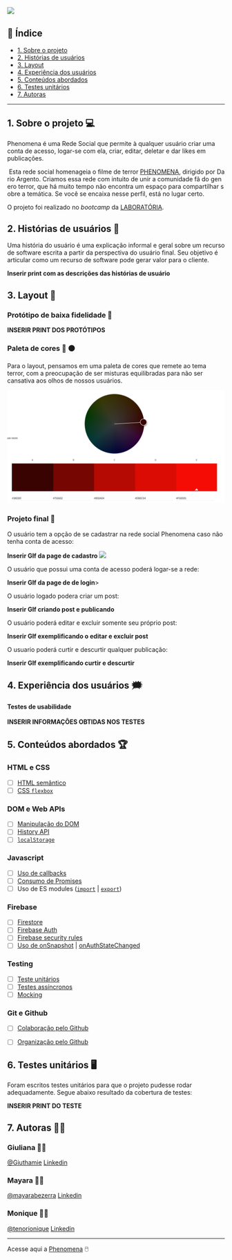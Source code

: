 <img src="./src/assert/logo4.png" heigh="125" width="500">

## :round_pushpin: Índice

* [1. Sobre o projeto](#1-sobre-o-projeto)
* [2. Histórias de usuários](#3-histórias-de-usuários)
* [3. Layout](#4-layout)
* [4. Experiência dos usuários](#5-experiência-dos-usuários)
* [5. Conteúdos abordados](#6-conteúdos-abordados)
* [6. Testes unitários](#7-testes-unitários)
* [7. Autoras](#8-autoras)

---

## 1. Sobre o projeto  :computer:

Phenomena é uma Rede Social que permite à qualquer usuário criar uma conta de acesso, logar-se com ela, criar, editar, deletar e dar likes em publicações.

 Esta rede social homenageia o filme de terror [PHENOMENA](https://www.imdb.com/title/tt0087909/), dirigido por Dario Argento. Criamos essa rede com intuito de unir a comunidade fã do genero terror, que há muito tempo não encontra um espaço para compartilhar sobre a temática. Se você se encaixa nesse perfil, está no lugar certo. 

O projeto foi realizado no  _bootcamp_ da [LABORATÓRIA](https://www.laboratoria.la/br).

## 2. Histórias de usuários :receipt:

Uma história do usuário é uma explicação informal e geral sobre um recurso de software escrita a partir da perspectiva do usuário final. Seu objetivo é articular como um recurso de software pode gerar valor para o cliente.

**Inserir print com as descrições das histórias de usuário**

## 3. Layout :art:

### Protótipo de baixa fidelidade :floppy_disk:

**INSERIR PRINT DOS PROTÓTIPOS**

### Paleta de cores :red_circle: :black_circle:

 Para o layout, pensamos em uma paleta de cores que remete ao tema terror, com a preocupação de ser misturas equilibradas para não ser cansativa aos olhos de nossos usuários.

<img src="paleta.jpeg" alt="Imagem com paleta de cores">

### Projeto final :file_folder:

O usuário tem a opção de se cadastrar na rede social Phenomena caso não tenha conta de acesso:

**Inserir GIf da page de cadastro**
<img src="./src/assert/cadastrologin.gif" heigh="125" width="500">

O usuário que possui uma conta de acesso poderá logar-se a rede:

**Inserir GIf da page de de login**>


O usuário logado podera criar um post:

**Inserir GIf criando post e publicando**


O usuário poderá editar e excluir somente seu próprio post:

**Inserir GIf exemplificando o editar e excluir post**

O usuario poderá curtir  e descurtir qualquer publicação:

**Inserir GIf exemplificando curtir e descurtir**

## 4. Experiência dos usuários :right_anger_bubble:

#### Testes de usabilidade

**INSERIR INFORMAÇÕES OBTIDAS NOS TESTES**


## 5. Conteúdos abordados :trophy:

### HTML e CSS

- [ ] [HTML
      semântico](https://developer.mozilla.org/pt-BR/docs/Glossario/Semantica)
- [ ] [CSS `flexbox`](https://css-tricks.com/snippets/css/a-guide-to-flexbox/)

### DOM e Web APIs

- [ ] [Manipulação do
      DOM](https://developer.mozilla.org/pt-BR/docs/DOM/Referencia_do_DOM/Introdu%C3%A7%C3%A3o)
- [ ] [History
      API](https://developer.mozilla.org/pt-BR/docs/Web/API/History_API)
- [ ]
  [`localStorage`](https://developer.mozilla.org/en-US/docs/Web/API/Window/localStorage)

### Javascript

- [ ] [Uso de
      callbacks](https://developer.mozilla.org/pt-BR/docs/Glossario/Callback_function)
- [ ] [Consumo de
      Promises](https://scotch.io/tutorials/javascript-promises-for-dummies#toc-consuming-promises)
- [ ] Uso de ES modules
      ([`import`](https://developer.mozilla.org/en-US/docs/Web/JavaScript/Reference/Statements/import)
      |
      [`export`](https://developer.mozilla.org/en-US/docs/Web/JavaScript/Reference/Statements/export))

### Firebase

- [ ] [Firestore](https://firebase.google.com/docs/firestore)
- [ ] [Firebase Auth](https://firebase.google.com/docs/auth/web/start)
- [ ] [Firebase security rules](https://firebase.google.com/docs/rules)
- [ ] [Uso de
      onSnapshot](https://firebase.google.com/docs/firestore/query-data/listen) |
      [onAuthStateChanged](https://firebase.google.com/docs/auth/web/start#set_an_authentication_state_observer_and_get_user_data)

### Testing

- [ ] [Teste unitários](https://jestjs.io/docs/pt-BR/getting-started)
- [ ] [Testes assíncronos](https://jestjs.io/docs/pt-BR/asynchronous)
- [ ] [Mocking](https://jestjs.io/docs/pt-BR/manual-mocks)

### Git e Github

- [ ] [Colaboração pelo Github](https://docs.github.com/pt/github/setting-up-and-managing-your-github-user-account/managing-access-to-your-personal-repositories/inviting-collaborators-to-a-personal-repository)
- [ ] [Organização pelo Github](https://docs.github.com/en/issues/organizing-your-work-with-project-boards/managing-project-boards/about-project-boards)



## 6. Testes unitários :desktop_computer:

Foram escritos testes unitários para que o projeto pudesse rodar adequadamente.
Segue abaixo resultado da cobertura de testes:

**INSERIR PRINT DO TESTE**


## 7. Autoras :woman_technologist:
### Giuliana :woman_artist:
[@Giuthamie](https://github.com/Giuthamie)  [Linkedin](https://www.linkedin.com/in/giuliana-thami%C3%AA/)

### Mayara :woman_artist:
[@mayarabezerra](https://github.com/mayarabezerra)  [Linkedin](https://www.linkedin.com/in/maybezerra/)

### Monique :woman_artist:
[@tenorionique](https://github.com/tenorionique)  [Linkedin](https://www.linkedin.com/in/monique-doretto/)

---

Acesse aqui a [Phenomena](https://social-network-go-vegan.web.app/) :computer_mouse:

